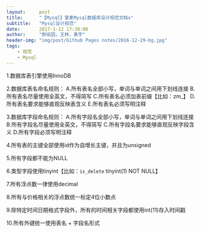 ```yaml
---
layout:     post
title:      "【Mysql】掌麦Mysql数据库设计规范文档x"
subtitle:   "Mysql设计规范"
date:		2017-1-12 17:30:00
author:     "胖纸囧，王林，黄宇"
header-img: "img/post/Github Pages notes/2016-12-29-bg.jpg"
tags:
    - 规范
    - Mysql
---
```



1.数据库表引擎使用InnoDB

2.数据库表名命名规则：
	A.所有表名全部小写，单词与单词之间用下划线连接
	B.所有表名尽量使用全英文，不得简写
	C.所有表名必须加表前缀【比如：zm_】
	D.所有表名要求能够直观反映表含义
	E.所有表名必须写明注释

3.数据库字段命名规则：
	A.所有字段名全部小写，单词与单词之间用下划线连接
	B.所有字段名尽量使用全英文，不得简写
	C.所有字段名要求能够直观反映字段含义
	D.所有字段必须写明注释

4.所有表的主键全部使用id作为自增长主键，并且为unsigned

5.所有字段都不能为NULL

6.类型字段使用tinyint【比如：`is_delete` tinyint(1) NOT NULL】

7.所有浮点数一律使用decimal

8.所有与价格相关的浮点数统一标定4位小数点

9.除特定时间日期格式字段外，所有的时间相关字段都使用int(11)存入时间戳

10.所有外键统一使用表名 + 字段名形式
